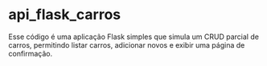 # api_flask_carros
Esse código é uma aplicação Flask simples que simula um CRUD parcial de carros, permitindo listar carros, adicionar novos e exibir uma página de confirmação.
